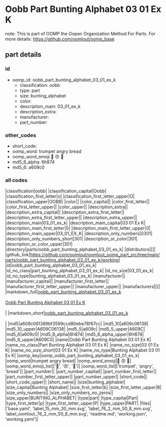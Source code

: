 # Oobb Part Bunting Alphabet 03 01 Ex K  

note: This is part of OOMP the Oopen Organization Method For Parts. For more details: https://github.com/oomlout/oomp_base

##  part details





### id
* oomp_id: oobb_part_bunting_alphabet_03_01_ex_k
  * classification: oobb
  * type: part
  * size: bunting_alphabet
  * color: 
  * description_main: 03_01_ex_k
  * description_extra: 
  * manufacturer: 
  * part_number: 

### other_codes
* short_code: 
* oomp_word: trumpet angry bread
* oomp_word_emoji :trumpet: :angry: :bread:
* md5_6_alpha: 6h874
* md5_6: a609c0

### all codes 
|classification|oobb|
|classification_capital|Oobb|
|classification_first_letter|o|
|classification_first_letter_upper|O|
|classification_upper|OOBB|
|color||
|color_capital||
|color_first_letter||
|color_first_letter_upper||
|color_upper||
|description_extra||
|description_extra_capital||
|description_extra_first_letter||
|description_extra_first_letter_upper||
|description_extra_upper||
|description_main|03_01_ex_k|
|description_main_capital|03 01 Ex K|
|description_main_first_letter|0|
|description_main_first_letter_upper|0|
|description_main_upper|03_01_EX_K|
|description_only_numbers|0301|
|description_only_numbers_short|301|
|description_or_color|301|
|description_or_color_upper|301|
|directory|parts/oobb_part_bunting_alphabet_03_01_ex_k|
|distributors|[]|
|github_link|https://github.com/oomlout/oomlout_oomp_part_src/tree/main/parts/oobb_part_bunting_alphabet_03_01_ex_k/working|
|id|oobb_part_bunting_alphabet_03_01_ex_k|
|id_no_class|part_bunting_alphabet_03_01_ex_k|
|id_no_size|03_01_ex_k|
|id_no_type|bunting_alphabet_03_01_ex_k|
|manufacturer||
|manufacturer_capital||
|manufacturer_first_letter||
|manufacturer_first_letter_upper||
|manufacturer_upper||
|manufacturers|[]|
|markdown_full|[oobb_part_bunting_alphabet_03_01_ex_k](https://github.com/oomlout/oomlout_oomp_part_src/tree/main/parts/oobb_part_bunting_alphabet_03_01_ex_k/working)<br>[](https://github.com/oomlout/oomlout_oomp_part_src/tree/main/parts/oobb_part_bunting_alphabet_03_01_ex_k/working)<br>[Oobb Part Bunting Alphabet 03 01 Ex K](https://github.com/oomlout/oomlout_oomp_part_src/tree/main/parts/oobb_part_bunting_alphabet_03_01_ex_k/working)<br><br>|
|markdown_short|[oobb_part_bunting_alphabet_03_01_ex_k](https://github.com/oomlout/oomlout_oomp_part_src/tree/main/parts/oobb_part_bunting_alphabet_03_01_ex_k/working)<br><br>|
|md5|a609c061389bf3599ccd80ebe78f67cc|
|md5_10|a609c06138|
|md5_10_upper|A609C06138|
|md5_5|a609c|
|md5_5_upper|A609C|
|md5_6|a609c0|
|md5_6_alpha|6h874|
|md5_6_alpha_upper|6H874|
|md5_6_upper|A609C0|
|name|Oobb Part Bunting Alphabet 03 01 Ex K|
|name_no_class|Part Bunting Alphabet 03 01 Ex K|
|name_no_size|03 01 Ex K|
|name_no_size_short|03 01 Ex K|
|name_no_type|Bunting Alphabet 03 01 Ex K|
|oomp_key|oomp_oobb_part_bunting_alphabet_03_01_ex_k|
|oomp_word|trumpet angry bread|
|oomp_word_emoji|:trumpet: :angry: :bread:|
|oomp_word_emoji_list|[':trumpet:', ':angry:', ':bread:']|
|oomp_word_list|['trumpet', 'angry', 'bread']|
|part_number||
|part_number_capital||
|part_number_first_letter||
|part_number_first_letter_upper||
|part_number_upper||
|short_code||
|short_code_upper||
|short_name||
|size|bunting_alphabet|
|size_capital|Bunting Alphabet|
|size_first_letter|b|
|size_first_letter_upper|B|
|size_only_numbers||
|size_only_numbers_no_zeros||
|size_upper|BUNTING_ALPHABET|
|type|part|
|type_capital|Part|
|type_first_letter|p|
|type_first_letter_upper|P|
|type_upper|PART|
|files|['base.yaml', 'label_15_mm_30_mm.svg', 'label_76_2_mm_50_8_mm.svg', 'label_oomlout_76_2_mm_50_8_mm.svg', 'readme.md', 'working.json', 'working.yaml']|
